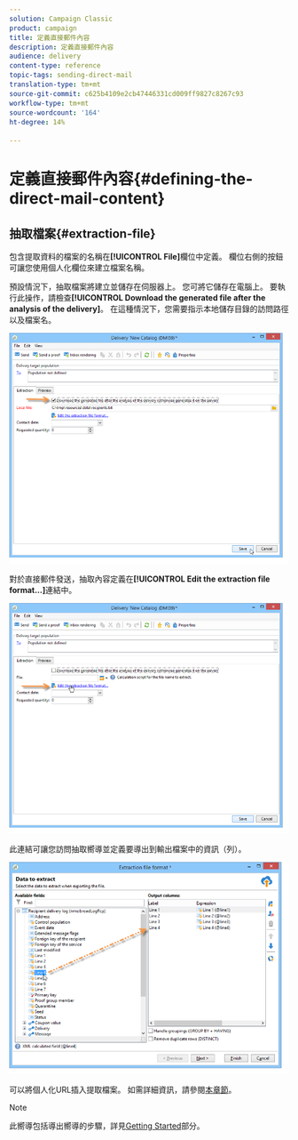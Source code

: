 ```yaml
---
solution: Campaign Classic
product: campaign
title: 定義直接郵件內容
description: 定義直接郵件內容
audience: delivery
content-type: reference
topic-tags: sending-direct-mail
translation-type: tm+mt
source-git-commit: c625b4109e2cb47446331cd009ff9827c8267c93
workflow-type: tm+mt
source-wordcount: '164'
ht-degree: 14%

---
```



# 定義直接郵件內容{#defining-the-direct-mail-content}

## 抽取檔案{#extraction-file}

包含提取資料的檔案的名稱在&#x200B;**[!UICONTROL File]**&#x200B;欄位中定義。 欄位右側的按鈕可讓您使用個人化欄位來建立檔案名稱。

預設情況下，抽取檔案將建立並儲存在伺服器上。 您可將它儲存在電腦上。 要執行此操作，請檢查&#x200B;**[!UICONTROL Download the generated file after the analysis of the delivery]**。 在這種情況下，您需要指示本地儲存目錄的訪問路徑以及檔案名。

![](assets/s_ncs_user_mail_delivery_local_file.png)

對於直接郵件發送，抽取內容定義在&#x200B;**[!UICONTROL Edit the extraction file format...]**&#x200B;連結中。

![](assets/s_ncs_user_mail_delivery_format_link.png)

此連結可讓您訪問抽取嚮導並定義要導出到輸出檔案中的資訊（列）。

![](assets/s_ncs_user_mail_delivery_format_wz.png)

可以將個人化URL插入提取檔案。 如需詳細資訊，請參閱[本章節](../../web/using/publishing-a-web-form.md)。

>[!NOTE]
>
>此嚮導包括導出嚮導的步驟，詳見[Getting Started](../../platform/using/exporting-data.md#export-wizard)部分。
